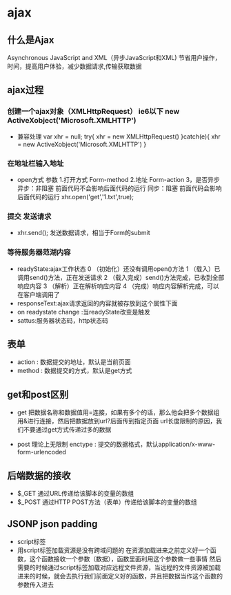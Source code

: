 # ajax
## 什么是Ajax
Asynchronous JavaScript and XML（异步JavaScript和XML) 
节省用户操作，时间，提高用户体验，减少数据请求,传输获取数据

## ajax过程
### 创建一个ajax对象（XMLHttpRequest） ie6以下 new ActiveXobject('Microsoft.XMLHTTP')
*  兼容处理
   var xhr = null;
    try{
        xhr = new XMLHttpRequest()
         }catch(e){
         xhr = new ActiveXobject('Microsoft.XMLHTTP')
      }


### 在地址栏输入地址
 * open方式
    参数
      1.打开方式 Form-method
      2.地址    Form-action
      3，是否异步
              异步：非阻塞 前面代码不会影响后面代码的运行
              同步：阻塞  前面代码会影响后面代码的运行
xhr.open('get','1.txt',true);
### 提交  发送请求
* xhr.send(); 发送数据请求，相当于Form的submit
### 等待服务器范湖内容
* readyState:ajax工作状态
  0	（初始化）还没有调用open()方法
  1	（载入）已调用send()方法，正在发送请求
  2	（载入完成）send()方法完成，已收到全部响应内容
  3	（解析）正在解析响应内容
  4	（完成）响应内容解析完成，可以在客户端调用了
* responseText:ajax请求返回的内容就被存放到这个属性下面
* on readystate change :当readyState改变是触发
* sattus:服务器状态码，http状态码

 ## 表单
* action : 数据提交的地址，默认是当前页面
* method : 数据提交的方式，默认是get方式

## get和post区别
* get
把数据名称和数据值用=连接，如果有多个的话，那么他会把多个数据组用&进行连接，然后把数据放到url?后面传到指定页面
url长度限制的原因，我们不要通过get方式传递过多的数据

* post
理论上无限制
enctype : 提交的数据格式，默认application/x-www-form-urlencoded

## 后端数据的接收
* $_GET
    通过URL传递给该脚本的变量的数组
* $_POST
    通过HTTP POST方法（表单）传递给该脚本的变量的数组

## JSONP json padding
* script标签 
* 用script标签加载资源是没有跨域问题的 在资源加载进来之前定义好一个函数，这个函数接收一个参数（数据），函数里面利用这个参数做一些事情 然后需要的时候通过script标签加载对应远程文件资源，当远程的文件资源被加载进来的时候，就会去执行我们前面定义好的函数，并且把数据当作这个函数的参数传入进去

